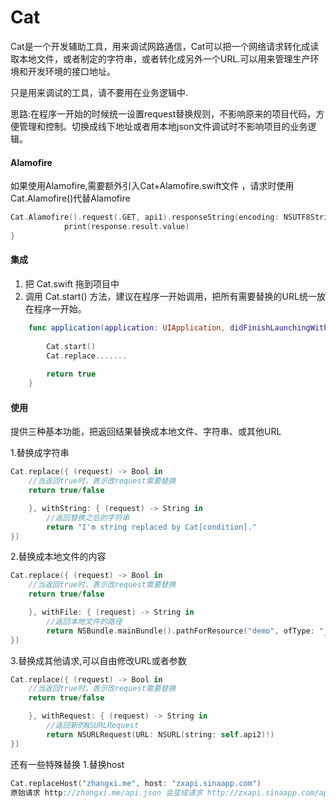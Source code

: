 # Cat
Cat是一个开发辅助工具，用来调试网路通信，Cat可以把一个网络请求转化成读取本地文件，或者制定的字符串，或者转化成另外一个URL.可以用来管理生产环境和开发环境的接口地址。

只是用来调试的工具，请不要用在业务逻辑中.

思路:在程序一开始的时候统一设置request替换规则，不影响原来的项目代码，方便管理和控制。切换成线下地址或者用本地json文件调试时不影响项目的业务逻辑。


#### Alamofire

如果使用Alamofire,需要额外引入Cat+Alamofire.swift文件 ，请求时使用Cat.Alamofire()代替Alamofire
```swift
Cat.Alamofire().request(.GET, api1).responseString(encoding: NSUTF8StringEncoding) { (response:Response<String, NSError>) -> Void in
            print(response.result.value)
}
```


#### 集成

1. 把 Cat.swift 拖到项目中
2. 调用 Cat.start() 方法，建议在程序一开始调用，把所有需要替换的URL统一放在程序一开始。

```swift
    func application(application: UIApplication, didFinishLaunchingWithOptions launchOptions: [NSObject: AnyObject]?) -> Bool {
    
        Cat.start() 
        Cat.replace.......
        
        return true
    }
```
#### 使用
提供三种基本功能，把返回结果替换成本地文件、字符串、或其他URL


1.替换成字符串

```swift
Cat.replace({ (request) -> Bool in
    //当返回true时，表示改request需要替换
    return true/false

    }, withString: { (request) -> String in
        //返回替换之后的字符串
        return "I'm string replaced by Cat[condition]."
})
```

2.替换成本地文件的内容

```swift
Cat.replace({ (request) -> Bool in
    //当返回true时，表示改request需要替换
    return true/false

    }, withFile: { (request) -> String in
        //返回本地文件的路径
        return NSBundle.mainBundle().pathForResource("demo", ofType: "json")!
})
```

3.替换成其他请求,可以自由修改URL或者参数

```swift
Cat.replace({ (request) -> Bool in
    //当返回true时，表示改request需要替换
    return true/false

    }, withRequest: { (request) -> String in
        //返回新的NSURLRequest
        return NSURLRequest(URL: NSURL(string: self.api2)!)
})
```


还有一些特殊替换
1.替换host
```swift
Cat.replaceHost("zhangxi.me", host: "zxapi.sinaapp.com")
原始请求 http://zhangxi.me/api.json 会变成请求 http://zxapi.sinaapp.com/api.json
```
